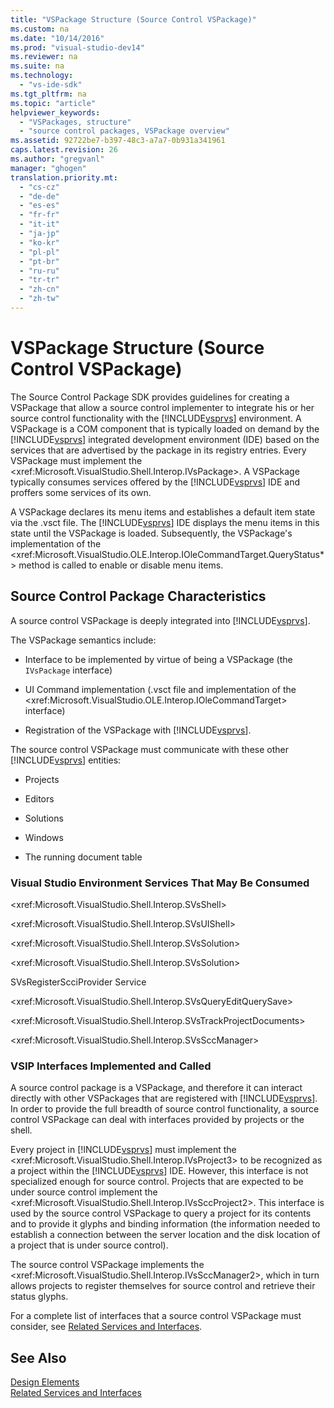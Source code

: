 ```yaml
---
title: "VSPackage Structure (Source Control VSPackage)"
ms.custom: na
ms.date: "10/14/2016"
ms.prod: "visual-studio-dev14"
ms.reviewer: na
ms.suite: na
ms.technology: 
  - "vs-ide-sdk"
ms.tgt_pltfrm: na
ms.topic: "article"
helpviewer_keywords: 
  - "VSPackages, structure"
  - "source control packages, VSPackage overview"
ms.assetid: 92722be7-b397-48c3-a7a7-0b931a341961
caps.latest.revision: 26
ms.author: "gregvanl"
manager: "ghogen"
translation.priority.mt: 
  - "cs-cz"
  - "de-de"
  - "es-es"
  - "fr-fr"
  - "it-it"
  - "ja-jp"
  - "ko-kr"
  - "pl-pl"
  - "pt-br"
  - "ru-ru"
  - "tr-tr"
  - "zh-cn"
  - "zh-tw"
---
```

# VSPackage Structure (Source Control VSPackage)
The Source Control Package SDK provides guidelines for creating a VSPackage that allow a source control implementer to integrate his or her source control functionality with the [!INCLUDE[vsprvs](../codequality/includes/vsprvs_md.md)] environment. A VSPackage is a COM component that is typically loaded on demand by the [!INCLUDE[vsprvs](../codequality/includes/vsprvs_md.md)] integrated development environment (IDE) based on the services that are advertised by the package in its registry entries. Every VSPackage must implement the \<xref:Microsoft.VisualStudio.Shell.Interop.IVsPackage>. A VSPackage typically consumes services offered by the [!INCLUDE[vsprvs](../codequality/includes/vsprvs_md.md)] IDE and proffers some services of its own.  
  
 A VSPackage declares its menu items and establishes a default item state via the .vsct file. The [!INCLUDE[vsprvs](../codequality/includes/vsprvs_md.md)] IDE displays the menu items in this state until the VSPackage is loaded. Subsequently, the VSPackage's implementation of the \<xref:Microsoft.VisualStudio.OLE.Interop.IOleCommandTarget.QueryStatus*> method is called to enable or disable menu items.  
  
## Source Control Package Characteristics  
 A source control VSPackage is deeply integrated into [!INCLUDE[vsprvs](../codequality/includes/vsprvs_md.md)].  
  
 The VSPackage semantics include:  
  
-   Interface to be implemented by virtue of being a VSPackage (the `IVsPackage` interface)  
  
-   UI Command implementation (.vsct file and implementation of the \<xref:Microsoft.VisualStudio.OLE.Interop.IOleCommandTarget> interface)  
  
-   Registration of the VSPackage with [!INCLUDE[vsprvs](../codequality/includes/vsprvs_md.md)].  
  
 The source control VSPackage must communicate with these other [!INCLUDE[vsprvs](../codequality/includes/vsprvs_md.md)] entities:  
  
-   Projects  
  
-   Editors  
  
-   Solutions  
  
-   Windows  
  
-   The running document table  
  
### Visual Studio Environment Services That May Be Consumed  
 \<xref:Microsoft.VisualStudio.Shell.Interop.SVsShell>  
  
 \<xref:Microsoft.VisualStudio.Shell.Interop.SVsUIShell>  
  
 \<xref:Microsoft.VisualStudio.Shell.Interop.SVsSolution>  
  
 \<xref:Microsoft.VisualStudio.Shell.Interop.SVsSolution>  
  
 SVsRegisterScciProvider Service  
  
 \<xref:Microsoft.VisualStudio.Shell.Interop.SVsQueryEditQuerySave>  
  
 \<xref:Microsoft.VisualStudio.Shell.Interop.SVsTrackProjectDocuments>  
  
 \<xref:Microsoft.VisualStudio.Shell.Interop.SVsSccManager>  
  
### VSIP Interfaces Implemented and Called  
 A source control package is a VSPackage, and therefore it can interact directly with other VSPackages that are registered with [!INCLUDE[vsprvs](../codequality/includes/vsprvs_md.md)]. In order to provide the full breadth of source control functionality, a source control VSPackage can deal with interfaces provided by projects or the shell.  
  
 Every project in [!INCLUDE[vsprvs](../codequality/includes/vsprvs_md.md)] must implement the \<xref:Microsoft.VisualStudio.Shell.Interop.IVsProject3> to be recognized as a project within the [!INCLUDE[vsprvs](../codequality/includes/vsprvs_md.md)] IDE. However, this interface is not specialized enough for source control. Projects that are expected to be under source control implement the \<xref:Microsoft.VisualStudio.Shell.Interop.IVsSccProject2>. This interface is used by the source control VSPackage to query a project for its contents and to provide it glyphs and binding information (the information needed to establish a connection between the server location and the disk location of a project that is under source control).  
  
 The source control VSPackage implements the \<xref:Microsoft.VisualStudio.Shell.Interop.IVsSccManager2>, which in turn allows projects to register themselves for source control and retrieve their status glyphs.  
  
 For a complete list of interfaces that a source control VSPackage must consider, see [Related Services and Interfaces](../extensibility/related-services-and-interfaces--source-control-vspackage-.md).  
  
## See Also  
 [Design Elements](../extensibility/source-control-vspackage-design-elements.md)   
 [Related Services and Interfaces](../extensibility/related-services-and-interfaces--source-control-vspackage-.md)